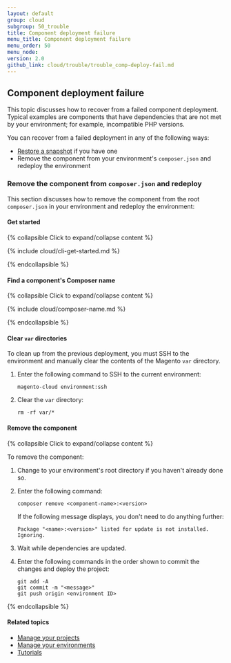 ```yaml
---
layout: default
group: cloud
subgroup: 50_trouble
title: Component deployment failure
menu_title: Component deployment failure
menu_order: 50
menu_node: 
version: 2.0
github_link: cloud/trouble/trouble_comp-deploy-fail.md
---
```


## Component deployment failure
This topic discusses how to recover from a failed component deployment. Typical examples are components that have dependencies that are not met by your environment; for example, incompatible PHP versions.

You can recover from a failed deployment in any of the following ways:

*   [Restore a snapshot]({{page.baseurl}}cloud/project/project-webint-snap.html) if you have one
*   Remove the component from your environment's `composer.json` and redeploy the environment

### Remove the component from `composer.json` and redeploy
This section discusses how to remove the component from the root `composer.json` in your environment and redeploy the environment:

#### Get started

{% collapsible Click to expand/collapse content %}

{% include cloud/cli-get-started.md %}

{% endcollapsible %}

#### Find a component's Composer name

{% collapsible Click to expand/collapse content %}

{% include cloud/composer-name.md %}

{% endcollapsible %}

#### Clear `var` directories
To clean up from the previous deployment, you must SSH to the environment and manually clear the contents of the Magento `var` directory.

1.	Enter the following command to SSH to the current environment:

		magento-cloud environment:ssh

2.	Clear the `var` directory:

		rm -rf var/*

#### Remove the component

{% collapsible Click to expand/collapse content %}

To remove the component:

1.  Change to your environment's root directory if you haven't already done so.
3.  Enter the following command:

        composer remove <component-name>:<version>

    If the following message displays, you don't need to do anything further:

    	Package "<name>:<version>" listed for update is not installed. Ignoring.

4.  Wait while dependencies are updated.
5.  Enter the following commands in the order shown to commit the changes and deploy the project:

        git add -A
        git commit -m "<message>"
        git push origin <environment ID>

{% endcollapsible %}

#### Related topics
*	[Manage your projects]({{page.baseurl}}cloud/project/projects.html)
*	[Manage your environments]({{page.baseurl}}cloud/env/environments.html)
*	[Tutorials]({{page.baseurl}}cloud/howtos/how-to.html)
